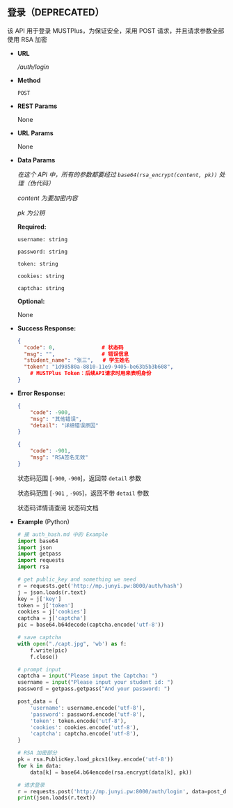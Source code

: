 ## **登录（DEPRECATED）**

  该 API 用于登录 MUSTPlus，为保证安全，采用 POST 请求，并且请求参数全部使用 RSA 加密

- **URL**

  _/auth/login_

- **Method**

  `POST`
  
- **REST Params**
  
  None
  
- **URL Params**

  None

- **Data Params**

   _在这个 API 中，所有的参数都要经过 `base64(rsa_encrypt(content, pk))` 处理（伪代码）_

   _content 为要加密内容_

   _pk 为公钥_

   **Required:**

   `username: string`

   `password: string`

   `token: string`

   `cookies: string`

   `captcha: string`

   **Optional:**

   None

- **Success Response:**

  ```JSON
  {
  	"code": 0,     	         # 状态码
  	"msg": "",     	         # 错误信息
  	"student_name": "张三",   # 学生姓名
  	"token": "1d98580a-8810-11e9-9405-be63b5b3b608",
      # MUSTPlus Token：后续API请求时用来表明身份
  }
  ```
  
- **Error Response:**

  ```JSON
  {
      "code": -900,
      "msg": "其他错误",
      "detail": "详细错误原因"
  }
  ```
  
  ```JSON
  {
      "code": -901,
      "msg": "RSA签名无效"
  }
  ```
  
  状态码范围 [`-900`, `-900`]，返回带 `detail` 参数
  
  状态码范围 [`-901` , `-905`]，返回不带 `detail` 参数
  
  状态码详情请查阅 状态码文档
  
- **Example** (Python)

   ```python
   # 接 auth_hash.md 中的 Example
   import base64
   import json
   import getpass
   import requests
   import rsa
   
   # get public_key and something we need
   r = requests.get('http://mp.junyi.pw:8000/auth/hash')
   j = json.loads(r.text)
   key = j['key']
   token = j['token']
   cookies = j['cookies']
   captcha = j['captcha']
   pic = base64.b64decode(captcha.encode('utf-8'))
   
   # save captcha
   with open("./capt.jpg", 'wb') as f:
       f.write(pic)
       f.close()
   
   # prompt input
   captcha = input("Please input the Captcha: ")
   username = input("Please input your student id: ")
   password = getpass.getpass("And your password: ")
   
   post_data = {
       'username': username.encode('utf-8'),
       'password': password.encode('utf-8'),
       'token': token.encode('utf-8'),
       'cookies': cookies.encode('utf-8'),
       'captcha': captcha.encode('utf-8'),
   }
   
   # RSA 加密部分
   pk = rsa.PublicKey.load_pkcs1(key.encode('utf-8'))
   for k in data:
       data[k] = base64.b64encode(rsa.encrypt(data[k], pk))
   
   # 请求登录
   r = requests.post('http://mp.junyi.pw:8000/auth/login', data=post_data)
   print(json.loads(r.text))
   
   ```
```
   
   


```